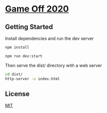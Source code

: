 # [Game Off 2020](https://itch.io/jam/game-off-2020)

## Getting Started
Install dependencies and run the dev server
``` sh
npm install
```

``` sh
npm run dev:start
```

Then serve the dist/ directory with a web server
``` sh
cd dist/
http-server -o index.html
```

## License
[MIT](https://mit-license.org/)
